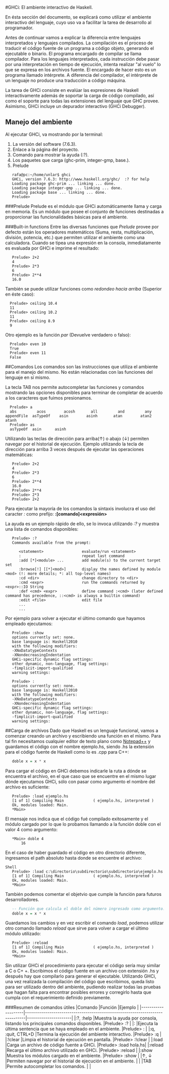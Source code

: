 #GHCi: El ambiente interactivo de Haskell. 

En ésta sección del documento, se explicará como utilizar el ambiente interactivo del
lenguaje, cuyo uso va a facilitar la tarea de desarrollo al programador.

Antes de continuar vamos a explicar la diferencia entre lenguajes interpretados y
lenguajes compilados. 
La compilación es el proceso de traducir el código fuente de un programa a código objeto, generando 
el ejecutable o binario. El programa encargado de compilar se llama compilador.
Para los lenguajes interpretados, cada instrucción debe pasar por una interpretación en tiempo de ejecución, 
intenta realizar "al vuelo" lo que se expresa en los archivos fuente. El encargado de hacer esto es un 
programa llamado intérprete. A diferencia del compilador, el intérprete de un lenguaje no produce una 
traducción a código máquina.

La tarea de GHCi consiste en evalúar las expresiones de Haskell interactivamente además de soportar 
la carga de código compilado, así como el soporte para todas las extensiones del lenguaje que GHC provee.
Asimismo, GHCi incluye un depurador interactivo (GHCi Debugger).

## Manejo del ambiente
Al ejecutar GHCi, va mostrando por la terminal:
1. La versión del software (7.6.3).
2. Enlace a la página del proyecto.
3. Comando para mostrar la ayuda (:?).
4. Los paquetes que carga (ghc-prim, integer-gmp, base.).
5. Prelude

```Shell
   rafa@pc:~/home/unlar$ ghci
   GHCi, version 7.6.3: http://www.haskell.org/ghc/  :? for help
   Loading package ghc-prim ... linking ... done.
   Loading package integer-gmp ... linking ... done.
   Loading package base ... linking ... done.
   Prelude> 
```
###Prelude
Prelude es el módulo que GHCi automáticamente llama y carga en memoria. Es un módulo que posee el conjunto de funciones destinadas a proporcionar las funcionalidades básicas para el ambiente.

###Built-in functions
Entre las diversas funciones que *Prelude* provee por defecto están los operadores matemáticos (Suma, resta, multiplicación, división, potencia, etc.) que permiten utilizar el ambiente como una calculadora. Cuando se tipea una expresión en la consola, inmediatamente es evaluada por GHCi e imprime el resultado: 
```Shell
   Prelude> 2+2
   4
   Prelude> 2*3
   6
   Prelude> 2**4
   16.0
```
También se puede utilizar funciones como *redondeo hacia arriba* (Superior en éste caso):
```Shell
  Prelude> ceiling 10.4
  11
  Prelude> ceiling 10.2
  11
  Prelude> ceiling 8.9
  9
```
Otro ejemplo es la función *par* (Devuelve verdadero o falso):
```Shell
  Prelude> even 10
  True
  Prelude> even 11
  False
```
##Comandos
Los comandos son las instrucciones que utiliza el ambiente para el manejo del mismo. No están relacionadas con las funciones del lenguaje en sí mismo.

La tecla TAB nos permite autocompletar las funciones y comandos mostrando las opciones disponibles para terminar de completar de acuerdo a los caracteres que fuimos presionamos.
```Shell
  Prelude> a
  abs         acos        acosh       all         and         any         appendFile  asTypeOf    asin        asinh       atan        atan2       atanh
  Prelude> as
  asTypeOf  asin      asinh
```

Utilizando las teclas de dirección para arriba(↑) o abajo (↓) permiten navegar por el historial de ejecución.
Ejemplo utilizando la tecla de dirección para arriba 3 veces después de ejecutar las operaciones matemáticas:
```Shell
   Prelude> 2+2
   4
   Prelude> 2*3
   6
   Prelude> 2**4
   16.0
   Prelude> 2**4
   Prelude> 2*3
   Prelude> 2+2
```
Para ejecutar la mayoría de los comandos la sintaxis involucra el uso del caracter *:*  como prefijo: 
**:[comando]<expresión>**

La ayuda es un ejemplo rápido de ello, se lo invoca utilizando *:?* y muestra una lista de comandos disponibles:
```Shell
   Prelude> :?
   Commands available from the prompt:

      <statement>                 evaluate/run <statement>
      :                           repeat last command
      :add [*]<module> ...        add module(s) to the current target set
      :browse[!] [[*]<mod>]       display the names defined by module <mod> (!: more details; *: all top-level names)
      :cd <dir>                   change directory to <dir>
      :cmd <expr>                 run the commands returned by <expr>::IO String 
      :def <cmd> <expr>           define command :<cmd> (later defined command has precedence, ::<cmd> is always a builtin command)
      :edit <file>                edit file
      ...
      ...
```
Por ejemplo para volver a ejecutar el último comando que hayamos empleado ejecutamos:
```Shell
   Prelude> :show
   options currently set: none.
   base language is: Haskell2010
   with the following modifiers:
   -XNoDatatypeContexts
   -XNondecreasingIndentation
   GHCi-specific dynamic flag settings:
   other dynamic, non-language, flag settings:
   -fimplicit-import-qualified
   warning settings:

   Prelude> :
   options currently set: none.
   base language is: Haskell2010
   with the following modifiers:
   -XNoDatatypeContexts
   -XNondecreasingIndentation
   GHCi-specific dynamic flag settings:
   other dynamic, non-language, flag settings:
   -fimplicit-import-qualified
   warning settings:
```

##Carga de archivos
Dado que Haskell es un lenguaje funcional, vamos a comenzar creando un archivo y escribiendo una función en el mismo. Para tal fin necesitamos cualquier editor
de texto plano como [Notepad++](https://notepad-plus-plus.org/) y guardamos el código con el nombre ejemplo.hs,
siendo .hs la extensión para el código fuente de Haskell como lo es .cpp para C++:
```Haskell
   doble x = x * x 
```
Para cargar el código en GHCi debemos indicarle la ruta a dónde se encuentra el archivo, en el que caso que se encuentre en el mismo lugar dónde ejecutamos GHCi, sólo con pasar como argumento el nombre del archivo es suficiente:
```Shell
   Prelude> :load ejemplo.hs 
   [1 of 1] Compiling Main             ( ejemplo.hs, interpreted )
   Ok, modules loaded: Main.
   *Main>
```
El mensaje nos indica que el código fué compilado exitosamente y el módulo cargado por lo que lo probamos llamando a la función doble con el valor 4 como argumento:
```Shell
   *Main> doble 4
       16

```
En el caso de haber guardado el código en otro directorio diferente, ingresamos el path absoluto hasta donde se encuentre el archivo:
``` 
Shell
   Prelude> :load c:\directorio\subdirectorio\subdirectorio\ejemplo.hs
   [1 of 1] Compiling Main             ( ejemplo.hs, interpreted )
   Ok, modules loaded: Main.
   *Main>
```
También podemos comentar el objetvio que cumple la función para futuros desarrolladores.
```Haskell
   -- Función que calcula el doble del número ingresado como argumento.
   doble x = x * x 
```

Guardamos los cambios y en vez escribir el comando *load*, podemos utilizar otro comando llamado *reload* que sirve para volver a cargar el último módulo utilizado:
```Shell
   Prelude> :reload
   [1 of 1] Compiling Main             ( ejemplo.hs, interpreted )
   Ok, modules loaded: Main.
   *Main>
```
Sin utilizar GHCi el procedimiento para ejecutar el código sería muy similar a C o C+
+. Escribimos el código fuente en un archivo con extensión .hs y después hay que
compilarlo para generar el ejecutable. Utilizando GHCi, una vez realizada la
compilación del código que escribimos, queda listo para ser utilizado dentro del
ambiente, pudiendo realizar todas las pruebas que hagan falta para encontrar posibles
errores y corregirlo hasta que cumpla con el requerimiento definido previamente.

###Resumen de comandos útiles
|Comando             |Función                                                                       |Ejemplo               |
|--------------------|------------------------------------------------------------------------------|----------------------|
|:?, :help           |Muestra la ayuda por consola, listando los principales comandos disponibles.  |Prelude> :?           |
|:                   |Ejecuta la última sentencia que se haya empleado en el ambiente.              |Prelude> :            |
|:q, :quit, CTRL+D   |Termina la ejecución del ambiente interactivo.                                |Prelude> :q           |
|:!clear             |Limpia el historial de ejecución en pantalla.                                 |Prelude> :!clear      |
|:load               |Carga un archivo de código fuente a GHCi.                                     |Prelude> :load hola.hs|
|:reload             |Recarga el último archivo utilizado en GHCi.                                  |Prelude> :reload      |
|:show               |Muestra los módulos cargado en el ambiente.                                   |Prelude> :show        |
|↑, ↓                |Permiten navegar por el historial de ejecución en el ambiente.                |                      |
|TAB                 |Permite autocompletar los comandos.                                           |                      |
